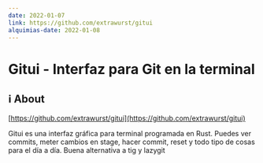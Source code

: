 ```yaml
---
date: 2022-01-07
link: https://github.com/extrawurst/gitui
alquimias-date: 2022-01-08
---
```


# Gitui - Interfaz para Git en la terminal

## ℹ️ About

[https://github.com/extrawurst/gitui](https://github.com/extrawurst/gitui)

Gitui es una interfaz gráfica para terminal programada en Rust. Puedes ver commits, meter cambios en stage, hacer commit, reset y todo tipo de cosas para el día a día. Buena alternativa a tig y lazygit


